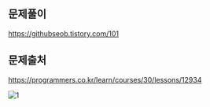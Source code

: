 ## 문제풀이
https://githubseob.tistory.com/101
## 문제출처
https://programmers.co.kr/learn/courses/30/lessons/12934

![1](https://user-images.githubusercontent.com/83795383/133082359-12501127-e641-4742-a795-677f288d7d5e.jpg)

